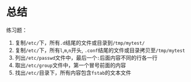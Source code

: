 # 总结

练习题：

1. 复制``/etc/``下，所有``.d``结尾的文件或目录到``/tmp/mytest/``
2. 复制``/etc/``下，所有``l``,``m``,``n``开头, ``.conf``结尾的文件或目录拷贝至``/tmp/mytest``
3. 列出``/etc/passwd``文件中，最后一个``:``后面内容不同的行各一行
4. 取出``/etc/group``文件中，第一个冒号前面的内容
5. 找出``/etc/``目录下，所有内容包含``fstab``的文本文件

